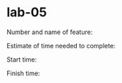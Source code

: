 # lab-05

Number and name of feature: 

Estimate of time needed to complete:

Start time: 

Finish time: 